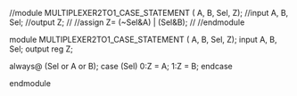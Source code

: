 //module MULTIPLEXER2TO1_CASE_STATEMENT ( A, B, Sel, Z);
//input A, B, Sel;
//output Z;
//
//assign Z= (~Sel&A) | (Sel&B);
//
//endmodule

module MULTIPLEXER2TO1_CASE_STATEMENT ( A, B, Sel, Z);
input A, B, Sel;
output reg Z;

always@ (Sel or A or B);
   case (Sel)
	0:Z = A;
	1:Z = B;
	endcase
	
	
endmodule
